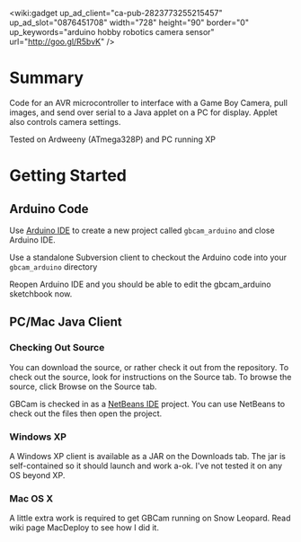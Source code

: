 <wiki:gadget up\_ad\_client="ca-pub-2823773255215457" up\_ad\_slot="0876451708" width="728" height="90" border="0" up\_keywords="arduino hobby robotics camera sensor" url="http://goo.gl/R5bvK" />

# Summary #
Code for an AVR microcontroller to interface with a Game Boy Camera, pull images, and send over serial to a Java applet on a PC for display.  Applet also controls camera settings.

Tested on Ardweeny (ATmega328P) and PC running XP

# Getting Started #
## Arduino Code ##
Use [Arduino IDE](http://www.arduino.cc/) to create a new project called `gbcam_arduino` and close Arduino IDE.

Use a standalone Subversion client to checkout the Arduino code into your `gbcam_arduino` directory

Reopen Arduino IDE and you should be able to edit the gbcam\_arduino sketchbook now.

## PC/Mac Java Client ##
### Checking Out Source ###
You can download the source, or rather check it out from the repository.  To check out the source, look for instructions on the Source tab.  To browse the source, click Browse on the Source tab.

GBCam is checked in as a [NetBeans IDE](http://netbeans.org/) project.  You can use NetBeans to check out the files then open the project.
### Windows XP ###
A Windows XP client is available as a JAR on the Downloads tab.  The jar is self-contained so it should launch and work a-ok.  I've not tested it on any OS beyond XP.

### Mac OS X ###
A little extra work is required to get GBCam running on Snow Leopard.  Read wiki page MacDeploy to see how I did it.